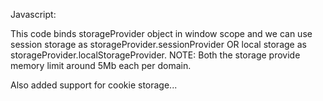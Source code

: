 Javascript:

This code binds storageProvider object in window scope and
we can use session storage as storageProvider.sessionProvider OR
local storage as storageProvider.localStorageProvider.
NOTE: Both the storage provide memory limit around 5Mb each per domain.

Also added support for cookie storage...
